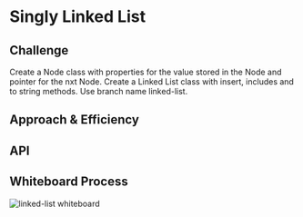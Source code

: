 # Singly Linked List

## Challenge

Create a Node class with properties for the value stored in the Node and pointer for the nxt Node. Create a Linked List class with insert, includes and to string methods. Use branch name linked-list.

## Approach & Efficiency

<!-- What approach did you take? Why? What is the Big O space/time for this approach? -->

## API

<!-- Description of each method publicly available to your Linked List -->

## Whiteboard Process

![linked-list whiteboard](./linked-list/linked-list.png)
